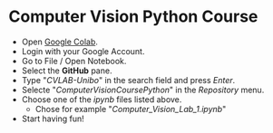 # Computer Vision Python Course

* Open [Google Colab](https://colab.research.google.com/).
* Login with your Google Account.
* Go to File / Open Notebook.
* Select the **GitHub** pane.
* Type "*CVLAB-Unibo*" in the search field and press *Enter*.
* Selecte "*ComputerVisionCoursePython*" in the *Repository* menu.
* Choose one of the *ipynb* files listed above.
  * Chose for example "*Computer_Vision_Lab_1.ipynb*"
* Start having fun!
